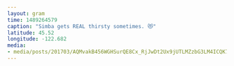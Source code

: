 ```yaml
---
layout: gram
time: 1489264579
caption: "Simba gets REAL thirsty sometimes. 😻"
latitude: 45.52
longitude: -122.682
media:
- media/posts/201703/AQMvakB456WGHSurQE8Cx_RjJwDt2Ux9jUTLMZzbG3LM4ICQK7ONfNDYYgyVmPI4ZOaAK_aGUNoJ8bV7o0dUCUgQZ827mMQxPw8E_17863546828100463.mp4
---
```

